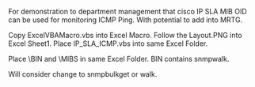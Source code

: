 For demonstration to department management that cisco IP SLA MIB OID can be used for monitoring ICMP Ping. With potential to add into MRTG.

Copy ExcelVBAMacro.vbs into Excel Macro. 
Follow the Layout.PNG into Excel Sheet1. 
Place IP_SLA_ICMP.vbs into same Excel Folder.

Place \BIN and \MIBS in same Excel Folder. 
BIN contains snmpwalk. 

Will consider change to snmpbulkget or walk.